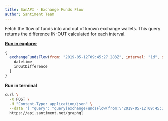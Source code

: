 ```yaml
---
title: SanAPI - Exchange Funds Flow
author: Santiment Team
---
```


Fetch the flow of funds into and out of known exchange wallets. This
query returns the difference IN-OUT calculated for each interval.

[**Run in
explorer**](https://api.santiment.net/graphiql?variables=%7B%7D&query=query%7BexchangeFundsFlow(from%3A%222019-05-12T09%3A45%3A27.283Z%22%2Cinterval%3A%221d%22%2Cslug%3A%22dragonchain%22%2Cto%3A%222019-06-26T09%3A45%3A27.283Z%22)%7Bdatetime%2CinOutDifference%7D%7D)

```js
{
  exchangeFundsFlow(from: "2019-05-12T09:45:27.283Z", interval: "1d", slug: "dragonchain", to: "2019-06-26T09:45:27.283Z") {
    datetime
    inOutDifference
  }
}
```

**Run in terminal**

```sh
curl \
  -X POST \
  -H "Content-Type: application/json" \
  --data '{ "query": "query{exchangeFundsFlow(from:\"2019-05-12T09:45:27.283Z\",interval:\"1d\",slug:\"dragonchain\",to:\"2019-06-26T09:45:27.283Z\"){datetime,inOutDifference}}" }' \
  https://api.santiment.net/graphql
```
